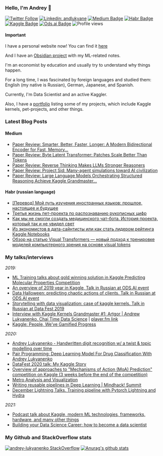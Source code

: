 ### Hello, I'm Andrey 👋
[![Twitter Follow](https://img.shields.io/twitter/follow/andlukyane?label=Follow)](https://twitter.com/andlukyane)
[![Linkedin: andlukyane](https://img.shields.io/badge/-Andrey%20Lukyanenko-blue?style=flat-square&logo=Linkedin&logoColor=white&link=https://www.linkedin.com/in/andlukyane/)](https://www.linkedin.com/in/andlukyane/)
[![Medium Badge](https://img.shields.io/badge/-artgor-000000?style=flat&labelColor=000000&logo=Medium&link=https://medium.com/@artgor)](https://medium.com/@artgor)
[![Habr Badge](https://img.shields.io/badge/-artgor-47CCCC?style=flat&logo=habr&logoColor=white&link=https://habr.com/ru/users/artgor/)](https://habr.com/ru/users/artgor/)
[![Kaggle Badge](https://img.shields.io/badge/-artgor-teal?style=flat&logo=kaggle&logoColor=deepblue&link=https://www.kaggle.com/artgor)](https://www.kaggle.com/artgor)
[![Ods.ai Badge](https://img.shields.io/badge/-artgor-white?style=flat&logo=odsai&logoColor=crimson&link=hhttps://ods.ai/users/b5a93767c637)](https://ods.ai/users/b5a93767c637)
![Profile views](https://komarev.com/ghpvc/?username=erlemar)

#### Important
I have a personal website now! You can find it [here](https://andlukyane.com/)

And I have an [Obsidian project](https://dswok.com/) with my ML-related notes.

I'm an economist by education and usually try to understand why things happen.

For a long time, I was fascinated by foreign languages and studied them: English (my native is Russian), German, Japanese, and Spanish.

Currently, I'm Data Scientist and an active Kaggler.

Also, I have a [portfolio](https://erlemar.github.io/) listing some of my projects, which include Kaggle kernels, pet-projects, and other things.

### Latest Blog Posts

#### Medium

<!-- MEDIUM:START -->
- [Paper Review: Smarter, Better, Faster, Longer: A Modern Bidirectional Encoder for Fast, Memory…](https://artgor.medium.com/paper-review-smarter-better-faster-longer-a-modern-bidirectional-encoder-for-fast-memory-58ec1b0fc6da?source=rss-26c63d12ebc9------2)
- [Paper Review: Byte Latent Transformer: Patches Scale Better Than Tokens](https://artgor.medium.com/paper-review-byte-latent-transformer-patches-scale-better-than-tokens-18539c34f177?source=rss-26c63d12ebc9------2)
- [Paper Review: Reverse Thinking Makes LLMs Stronger Reasoners](https://artgor.medium.com/paper-review-reverse-thinking-makes-llms-stronger-reasoners-ceff83c857ef?source=rss-26c63d12ebc9------2)
- [Paper Review: Project Sid: Many-agent simulations toward AI civilization](https://artgor.medium.com/paper-review-project-sid-many-agent-simulations-toward-ai-civilization-f9bb823510a8?source=rss-26c63d12ebc9------2)
- [Paper Review: Large Language Models Orchestrating Structured Reasoning Achieve Kaggle Grandmaster…](https://artgor.medium.com/paper-review-large-language-models-orchestrating-structured-reasoning-achieve-kaggle-grandmaster-4ff8ab49deea?source=rss-26c63d12ebc9------2)
<!-- MEDIUM:END -->

#### Habr (russian language)
<!-- HABR:START -->
- [[Перевод] Мой путь изучения иностранных языков: прошлое, настоящее и будущее](https://habr.com/ru/articles/719054/?utm_campaign=719054&utm_source=habrahabr&utm_medium=rss)
- [Третья жизнь пет-проекта по распознаванию рукописных цифр](https://habr.com/ru/companies/ods/articles/707046/?utm_campaign=707046&utm_source=habrahabr&utm_medium=rss)
- [Как мы не смогли создать медицинского чат-бота. История проекта, который так и не увидел свет](https://habr.com/ru/companies/mts_ai/articles/670144/?utm_campaign=670144&utm_source=habrahabr&utm_medium=rss)
- [Из экономистов в дата-сайнтисты или как стать лидером рейтинга Kaggle Notebooks](https://habr.com/ru/companies/ru_mts/articles/567678/?utm_campaign=567678&utm_source=habrahabr&utm_medium=rss)
- [Обзор на статью Visual Transformers — новый подход к тренировке моделей компьютерного зрения на основе visual tokens](https://habr.com/ru/companies/ru_mts/articles/512258/?utm_campaign=512258&utm_source=habrahabr&utm_medium=rss)
<!-- HABR:END -->

### My talks/interviews
*2019:*
- [ML Training talks about gold winning solution in Kaggle Predicting Molecular Properties Competition](https://www.youtube.com/watch?v=BXjSd3OxyDM)
- [An overview of 2019 year in Kaggle, Talk in Russian at ODS.AI event](https://www.youtube.com/watch?v=LQhlZLTn84g)
- [Data Halloween: predicting chaotic actions of clients. Talk in Russian at ODS.AI event](https://www.youtube.com/watch?v=hoo-VZ3Rd7Y)
- [Storytelling with data visualization: case of kaggle kernels. Talk in Russian at Data Fest 2019](https://www.youtube.com/watch?v=fwnHN5Dsivo)
- [Interview with Kaggle Kernels Grandmaster #1: Artgor | Andrew Lukyanenko. Chai Time Data Science](https://www.youtube.com/watch?v=rpClh8WmTdo) | [player.fm link](https://player.fm/series/chai-time-data-science/interview-with-kaggle-kernels-grandmaster-1-artgor-andrew-lukyanenko)
- [Kaggle: People, We’ve Gamified Progress](https://www.machinecommons.org/post/kaggle-people-we-ve-gamified-progress)

*2020:*
- [Andrey Lukyanenko - Handwritten digit recognition w/ a twist & topic modelling over time](https://www.youtube.com/watch?v=PX1RoRD3o7o)
- [Pair Programming: Deep Learning Model For Drug Classification With Andrey Lukyanenko](https://www.youtube.com/watch?v=VRVit0-0AXE)
- [DataFest 2020 talk: My Kaggle Story](https://youtu.be/0U2Mj0MDa20)
- [Overview of approaches to "Mechanisms of Action (MoA) Prediction" competition on Kaggle (3 weeks before the end of the competition)](https://youtu.be/D7i67UT3O3o)
- [Metro Analysis and Visualization](https://www.youtube.com/watch?v=yxtUnF78bBE&feature=emb_logo&ab_channel=ODSAIGlobal)
- [Writing reusable pipelines in Deep Learning | Mindhack! Summit](https://www.youtube.com/watch?v=ZBG_lvhQm4g&feature=youtu.be&ab_channel=MindhackSummit)
- [December Lightning Talks. Training pipeline with Pytorch Lightning and Hydra](https://youtu.be/MjURy6Ow5D8?t=1800)

*2021:*
- [Podcast talk about Kaggle, modern ML technologies, frameworks, hardware, and many other things](https://www.youtube.com/watch?v=n5aZBEnUHxc&feature=youtu.be&ab_channel=VishwasNarayan)
- [Building your Data Science Career: how to become a data scientist](https://www.youtube.com/watch?v=-yfN7kMZj9I&feature=youtu.be&ab_channel=SetuChokshi)


### My Github and StackOverflow stats
[![andrey-lukyanenko StackOverflow](https://github-readme-stackoverflow.vercel.app/?userID=6797250)](https://stackoverflow.com/users/6797250/andrey-lukyanenko) [![Anurag's github stats](https://github-readme-stats.vercel.app/api?username=erlemar)](https://github.com/anuraghazra/github-readme-stats)
